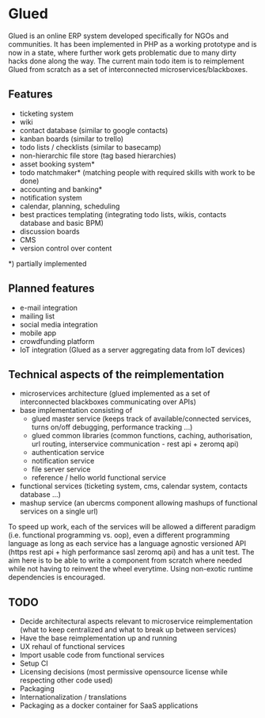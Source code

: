 # Glued
Glued is an online ERP system developed specifically for NGOs and communities. It has been implemented in PHP as a working prototype and is now in a state, where further work gets problematic due to many dirty hacks done along the way. The current main todo item  is to reimplement Glued from scratch as a set of interconnected microservices/blackboxes.



## Features

- ticketing system
- wiki
- contact database (similar to google contacts)
- kanban boards (similar to trello)
- todo lists / checklists (similar to basecamp)
- non-hierarchic file store (tag based hierarchies)
- asset booking system* 
- todo matchmaker* (matching people with required skills with work to be done)
- accounting and banking*
- notification system
- calendar, planning, scheduling
- best practices templating (integrating todo lists, wikis, contacts database and basic BPM)
- discussion boards
- CMS
- version control over content

*) partially implemented

## Planned features

- e-mail integration
- mailing list 
- social media integration
- mobile app
- crowdfunding platform
- IoT integration (Glued as a server aggregating data from IoT devices)

## Technical aspects of the reimplementation

- microservices architecture (glued implemented as a set of interconnected blackboxes communicating over APIs)
- base implementation consisting of
  - glued master service (keeps track of available/connected services, turns on/off debugging, performance tracking ...)
  - glued common libraries (common functions, caching, authorisation, url routing, interservice communication - rest api + zeromq api)
  - authentication service
  - notification service
  - file server service
  - reference / hello world functional service
- functional services (ticketing system, cms, calendar system, contacts database ...)
- mashup service (an ubercms component allowing mashups of functional services on a single url)

To speed up work, each of the services will be allowed a different paradigm (i.e. functional programming vs. oop), even a different programming language as long as each service has a language agnostic versioned API (https rest api + high performance sasl zeromq api) and has a unit test. The aim here is to be able to write a component from scratch where needed while not having to reinvent the wheel everytime. Using non-exotic runtime dependencies is encouraged.

## TODO

 - Decide architectural aspects relevant to microservice reimplementation (what to keep centralized and what to break up between services)
 - Have the base reimplementation up and running
 - UX rehaul of functional services
 - Import usable code from functional services
 - Setup CI
 - Licensing decisions (most permissive opensource license while respecting other code used)
 - Packaging
 - Internationalization /  translations
 - Packaging as a docker container for SaaS applications

